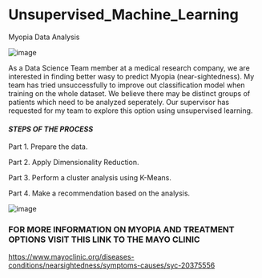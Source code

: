 # Unsupervised_Machine_Learning
Myopia Data Analysis

![image](https://user-images.githubusercontent.com/110074895/221430148-18d23815-f287-407e-a3f7-eb420241f0ef.png)












As a Data Science Team member at a medical research company, we are interested in finding better wasy to predict Myopia (near-sightedness).  My team has tried unsuccessfully to improve out classification model when training on the whole dataset.  We believe there may be distinct groups of patients which need to be analyzed seperately.  Our supervisor has requested for my team to explore this option using unsupervised learning.

#### *STEPS OF THE PROCESS*

  Part 1.  Prepare the data.

  Part 2.  Apply Dimensionality Reduction.

  Part 3.  Perform a cluster analysis using K-Means.

  Part 4.  Make a recommendation based on the analysis.
  
  

![image](https://user-images.githubusercontent.com/110074895/221430581-7cde17f2-8719-475b-84f4-3614ff4856b0.png)

### FOR MORE INFORMATION ON MYOPIA AND TREATMENT OPTIONS VISIT THIS LINK TO THE MAYO CLINIC

https://www.mayoclinic.org/diseases-conditions/nearsightedness/symptoms-causes/syc-20375556
